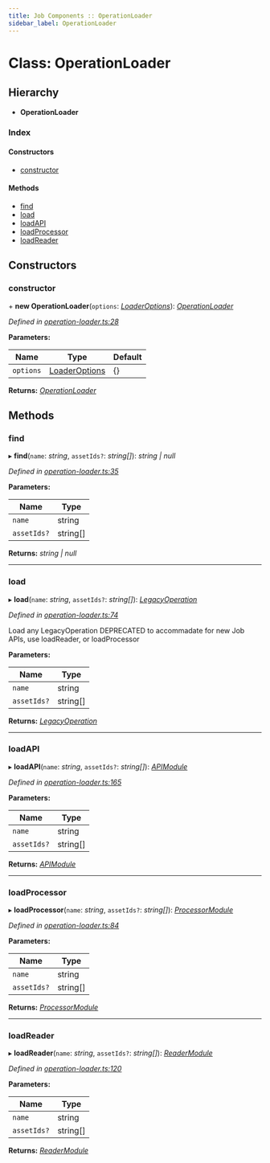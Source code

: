 ```yaml
---
title: Job Components :: OperationLoader
sidebar_label: OperationLoader
---
```


# Class: OperationLoader

## Hierarchy

* **OperationLoader**

### Index

#### Constructors

* [constructor](operationloader.md#constructor)

#### Methods

* [find](operationloader.md#find)
* [load](operationloader.md#load)
* [loadAPI](operationloader.md#loadapi)
* [loadProcessor](operationloader.md#loadprocessor)
* [loadReader](operationloader.md#loadreader)

## Constructors

###  constructor

\+ **new OperationLoader**(`options`: *[LoaderOptions](../interfaces/loaderoptions.md)*): *[OperationLoader](operationloader.md)*

*Defined in [operation-loader.ts:28](https://github.com/terascope/teraslice/blob/b0f73ab9/packages/job-components/src/operation-loader.ts#L28)*

**Parameters:**

Name | Type | Default |
------ | ------ | ------ |
`options` | [LoaderOptions](../interfaces/loaderoptions.md) |  {} |

**Returns:** *[OperationLoader](operationloader.md)*

## Methods

###  find

▸ **find**(`name`: *string*, `assetIds?`: *string[]*): *string | null*

*Defined in [operation-loader.ts:35](https://github.com/terascope/teraslice/blob/b0f73ab9/packages/job-components/src/operation-loader.ts#L35)*

**Parameters:**

Name | Type |
------ | ------ |
`name` | string |
`assetIds?` | string[] |

**Returns:** *string | null*

___

###  load

▸ **load**(`name`: *string*, `assetIds?`: *string[]*): *[LegacyOperation](../interfaces/legacyoperation.md)*

*Defined in [operation-loader.ts:74](https://github.com/terascope/teraslice/blob/b0f73ab9/packages/job-components/src/operation-loader.ts#L74)*

Load any LegacyOperation
DEPRECATED to accommadate for new Job APIs,
use loadReader, or loadProcessor

**Parameters:**

Name | Type |
------ | ------ |
`name` | string |
`assetIds?` | string[] |

**Returns:** *[LegacyOperation](../interfaces/legacyoperation.md)*

___

###  loadAPI

▸ **loadAPI**(`name`: *string*, `assetIds?`: *string[]*): *[APIModule](../interfaces/apimodule.md)*

*Defined in [operation-loader.ts:165](https://github.com/terascope/teraslice/blob/b0f73ab9/packages/job-components/src/operation-loader.ts#L165)*

**Parameters:**

Name | Type |
------ | ------ |
`name` | string |
`assetIds?` | string[] |

**Returns:** *[APIModule](../interfaces/apimodule.md)*

___

###  loadProcessor

▸ **loadProcessor**(`name`: *string*, `assetIds?`: *string[]*): *[ProcessorModule](../interfaces/processormodule.md)*

*Defined in [operation-loader.ts:84](https://github.com/terascope/teraslice/blob/b0f73ab9/packages/job-components/src/operation-loader.ts#L84)*

**Parameters:**

Name | Type |
------ | ------ |
`name` | string |
`assetIds?` | string[] |

**Returns:** *[ProcessorModule](../interfaces/processormodule.md)*

___

###  loadReader

▸ **loadReader**(`name`: *string*, `assetIds?`: *string[]*): *[ReaderModule](../interfaces/readermodule.md)*

*Defined in [operation-loader.ts:120](https://github.com/terascope/teraslice/blob/b0f73ab9/packages/job-components/src/operation-loader.ts#L120)*

**Parameters:**

Name | Type |
------ | ------ |
`name` | string |
`assetIds?` | string[] |

**Returns:** *[ReaderModule](../interfaces/readermodule.md)*


